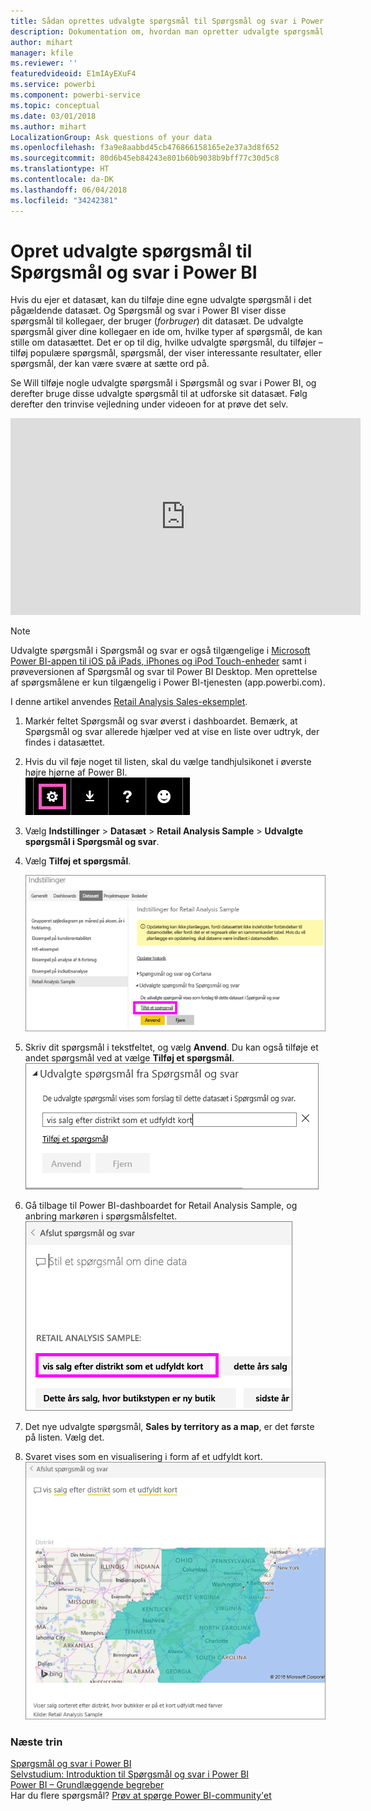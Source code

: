 ```yaml
---
title: Sådan oprettes udvalgte spørgsmål til Spørgsmål og svar i Power BI
description: Dokumentation om, hvordan man opretter udvalgte spørgsmål til Spørgsmål og svar i Power BI
author: mihart
manager: kfile
ms.reviewer: ''
featuredvideoid: E1mIAyEXuF4
ms.service: powerbi
ms.component: powerbi-service
ms.topic: conceptual
ms.date: 03/01/2018
ms.author: mihart
LocalizationGroup: Ask questions of your data
ms.openlocfilehash: f3a9e8aabbd45cb476866158165e2e37a3d8f652
ms.sourcegitcommit: 80d6b45eb84243e801b60b9038b9bff77c30d5c8
ms.translationtype: HT
ms.contentlocale: da-DK
ms.lasthandoff: 06/04/2018
ms.locfileid: "34242381"
---
```

# <a name="create-featured-questions-for-power-bi-qa"></a>Opret udvalgte spørgsmål til Spørgsmål og svar i Power BI
Hvis du ejer et datasæt, kan du tilføje dine egne udvalgte spørgsmål i det pågældende datasæt.  Og Spørgsmål og svar i Power BI viser disse spørgsmål til kollegaer, der bruger (*forbruger*) dit datasæt.  De udvalgte spørgsmål giver dine kollegaer en ide om, hvilke typer af spørgsmål, de kan stille om datasættet. Det er op til dig, hvilke udvalgte spørgsmål, du tilføjer – tilføj populære spørgsmål, spørgsmål, der viser interessante resultater, eller spørgsmål, der kan være svære at sætte ord på.

Se Will tilføje nogle udvalgte spørgsmål i Spørgsmål og svar i Power BI, og derefter bruge disse udvalgte spørgsmål til at udforske sit datasæt. Følg derefter den trinvise vejledning under videoen for at prøve det selv.

<iframe width="560" height="315" src="https://www.youtube.com/embed/E1mIAyEXuF4" frameborder="0" allowfullscreen></iframe>

> [!NOTE]
> Udvalgte spørgsmål i Spørgsmål og svar er også tilgængelige i [Microsoft Power BI-appen til iOS på iPads, iPhones og iPod Touch-enheder](mobile-apps-ios-qna.md) samt i prøveversionen af Spørgsmål og svar til Power BI Desktop. Men oprettelse af spørgsmålene er kun tilgængelig i Power BI-tjenesten (app.powerbi.com).
> 

I denne artikel anvendes [Retail Analysis Sales-eksemplet](sample-datasets.md).

1. Markér feltet Spørgsmål og svar øverst i dashboardet.   Bemærk, at Spørgsmål og svar allerede hjælper ved at vise en liste over udtryk, der findes i datasættet.
2. Hvis du vil føje noget til listen, skal du vælge tandhjulsikonet i øverste højre hjørne af Power BI.  
   ![tandhjulsikon](media/service-q-and-a-create-featured-questions/pbi_gearicon2.jpg)
3. Vælg **Indstillinger** &gt; **Datasæt** &gt; **Retail Analysis Sample** &gt; **Udvalgte spørgsmål i Spørgsmål og svar**.  
4. Vælg **Tilføj et spørgsmål**.
   
   ![Menuen Indstillinger](media/service-q-and-a-create-featured-questions/power-bi-settings.png)
5. Skriv dit spørgsmål i tekstfeltet, og vælg **Anvend**.   Du kan også tilføje et andet spørgsmål ved at vælge **Tilføj et spørgsmål**.  
   ![Ruden Udvalgte spørgsmål fra Spørgsmål og svar](media/service-q-and-a-create-featured-questions/power-bi-type-featured-question.png)
6. Gå tilbage til Power BI-dashboardet for Retail Analysis Sample, og anbring markøren i spørgsmålsfeltet.   
   ![Boks med spørgsmål og svar](media/service-q-and-a-create-featured-questions/power-bi-featured-q.png)
7. Det nye udvalgte spørgsmål, **Sales by territory as a map**, er det første på listen. Vælg det.  
8. Svaret vises som en visualisering i form af et udfyldt kort.  
   ![kortvisualisering](media/service-q-and-a-create-featured-questions/power-bi-filled-map.png)

### <a name="next-steps"></a>Næste trin
[Spørgsmål og svar i Power BI](power-bi-q-and-a.md)  
[Selvstudium: Introduktion til Spørgsmål og svar i Power BI](power-bi-visualization-introduction-to-q-and-a.md)  
[Power BI – Grundlæggende begreber](service-basic-concepts.md)  
Har du flere spørgsmål? [Prøv at spørge Power BI-community'et](http://community.powerbi.com/)

